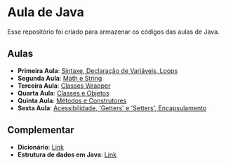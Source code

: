 # Aula de Java

Esse repositório foi criado para armazenar os códigos das aulas de Java.

## Aulas

* **Primeira Aula**: [Sintaxe, Declaração de Variáveis, Loops](https://github.com/JaaumG/Aulas-Java/blob/main/src/main/java/dev/joaoguilherme/PrimeiraAula.java)
* **Segunda Aula**: [Math e String](https://github.com/JaaumG/Aulas-Java/blob/main/src/main/java/dev/joaoguilherme/SegundaAula.java)
* **Terceira Aula**: [Classes Wrapper](https://github.com/JaaumG/Aulas-Java/blob/main/src/main/java/dev/joaoguilherme/TerceiraAula.java)
* **Quarta Aula**: [Classes e Objetos](https://github.com/JaaumG/Aulas-Java/blob/main/src/main/java/dev/joaoguilherme/QuartaAula.java)
* **Quinta Aula**: [Métodos e Construtores](https://github.com/JaaumG/Aulas-Java/blob/main/src/main/java/dev/joaoguilherme/QuintaAula.java)
* **Sexta Aula**: [Acessibilidade, 'Getters' e 'Setters', Encapsulamento](https://github.com/JaaumG/Aulas-Java/blob/main/src/main/java/dev/joaoguilherme/sextaaula)

## Complementar

* **Dicionário**: [Link](https://github.com/JaaumG/Aulas-Java/blob/main/Dicionário%20de%20programação.md)
* **Estrutura de dados em Java**: [Link](https://github.com/JaaumG/Aulas-Java/blob/main/src/main/java/dev/joaoguilherme/EstruturaDeDadosEmJava.java)
